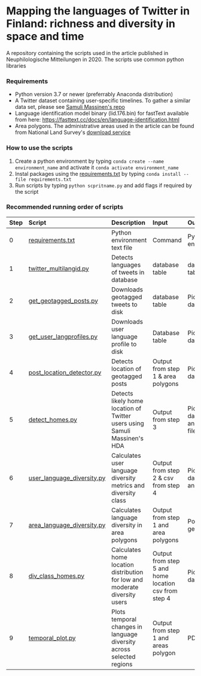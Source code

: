 # Mapping the languages of Twitter in Finland: richness and diversity in space and time 
A repository containing the scripts used in the article published in Neuphilologische Mitteilungen in 2020. The scripts use common python libraries

### Requirements
* Python version 3.7 or newer (preferrably Anaconda distribution)
* A Twitter dataset containing user-specific timelines. To gather a similar data set, please see [Samuli Massinen's repo](https://github.com/DigitalGeographyLab/cross-border-mobility-twitter)
* Language identification model binary (lid.176.bin) for fastText available from here: https://fasttext.cc/docs/en/language-identification.html
* Area polygons. The administrative areas used in the article can be found from National Land Survey's [download service](https://tiedostopalvelu.maanmittauslaitos.fi/tp/kartta?lang=en) 

### How to use the scripts
1. Create a python environment by typing `conda create --name environment_name` and activate it `conda activate environment_name`
2. Instal packages using the [requirements.txt](requirements.txt) by typing `conda install --file requirements.txt`
3. Run scripts by typing `python scpritname.py` and add flags if required by the script

### Recommended running order of scripts
| Step | Script | Description | Input | Output |
| ---- | :----- | :---------- | :---- | :----- |
| 0 | [requirements.txt](requirements.txt) | Python environment text file | Command | Python environment |
| 1 | [twitter_multilangid.py](twitter_multilangid.py) | Detects languages of tweets in database | database table | database table |
| 2 | [get_geotagged_posts.py](get_geotagged_posts.py) | Downloads geotagged tweets to disk | database table | Pickled dataframe |
| 3 | [get_user_langprofiles.py](get_user_lang_profiles.py) | Downloads user language profile to disk | Database table | Pickled dataframe |
| 4 | [post_location_detector.py](post_location_detector.py) | Detects location of geotagged posts | Output from step 1 & area polygons | Pickled dataframe |
| 5 | [detect_homes.py](detect_homes.py) | Detects likely home location of Twitter users using Samuli Massinen's HDA | Output from step 3 | Pickled dataframe and csv files |
| 6 | [user_language_diversity.py](user_language_diversity.py) | Calculates user language diversity metrics and diversity class | Output from step 2 & csv from step 4 | Pickled dataframe and pdf plot |
| 7 | [area_language_diversity.py](area_language_diversity.py) | Calculates language diversity in area polygons | Output from step 1 and area polygons | Polygon geopackage |
| 8 | [div_class_homes.py](div_class_homes.py) | Calculates home location distribution for low and moderate diversity users | Output from step 5 and home location csv from step 4 | Pickled dataframe |
| 9 | [temporal_plot.py](temporal_plot.py) | Plots temporal changes in language diversity across selected regions | Output from step 1 and areas polygon | PDF plot |
